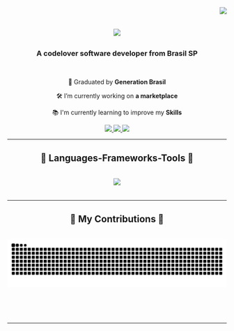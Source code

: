 <img align="right" src="https://visitor-badge.laobi.icu/badge?page_id=celoselado.celoselado" />

<h1 align="center">
    <img src="https://readme-typing-svg.herokuapp.com/?font=Righteous&size=35&center=true&vCenter=true&width=500&height=70&duration=4000&lines=Hi+There!+👋;+I'm+Marcelo+Alexandre!😊;" />
</h1>

<h3 align="center">A codelover software developer from Brasil SP</h3>

<br/>

<div align="center">

  🏅 Graduated by **Generation Brasil** 
  
  🛠️ I’m currently working on **a marketplace**

  📚 I'm currently learning to improve my **Skills**
  
</div>

<div align="center">
  <a href="mailto:malexandresantos@hotmail.com">
    <img src="https://img.shields.io/badge/Gmail-333333?style=for-the-badge&logo=gmail&logoColor=red" />
  </a>
  <a href="https://www.linkedin.com/in/celoselado/" target="_blank">
  <img src="https://img.shields.io/badge/LinkedIn-0077B5?style=for-the-badge&logo=linkedin&logoColor=white" />
</a>

<a href="https://celoselado.github.io" target="_blank">
  <img src="https://img.shields.io/badge/Portfolio-FF5722?style=for-the-badge&logo=todoist&logoColor=white" /> 
</a>
</div>

<hr/>

<h2 align="center">🚀 Languages-Frameworks-Tools 🚀</h2>
<br/>
<div align="center">
<img src="https://skillicons.dev/icons?i=html,css,javascript,react,typescript,java,spring,angular,bootstrap,mysql&perline=5" /><br>
</div>

<br/>
<hr/>

<div align="center">
  <h2>🐍 My Contributions 🐍</h2>
  <br>
  <img alt="Snake Eating My Comits!" src="https://raw.githubusercontent.com/celoselado/celoselado/output/github-contribution-grid-snake.svg" />

  <br/><br/><br/>
</div>

<hr/>
    
    

